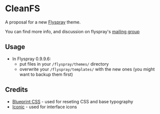 CleanFS
=======

A proposal for a new [Flyspray](http://flyspray.org/) theme.

You can find more info, and discussion on flyspray's [mailing group](http://groups.google.com/group/flyspray/browse_frm/thread/6bcfdfb6d17f92bf)

Usage
-----

- In Flyspray 0.9.9.6:
  - put files in your `/flyspray/themes/` directory
  - overwrite your `/flyspray/templates/` with the new ones (you might want to backup them first)

Credits
-------

- [Blueprint CSS](http://blueprintcss.org) - used for reseting CSS and base typography
- [Iconic](http://somerandomdude.com/work/iconic/) - used for interface icons
